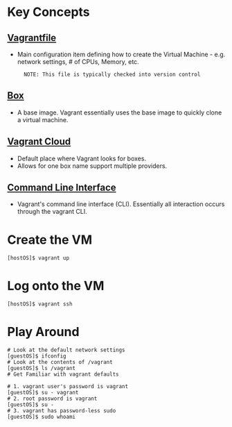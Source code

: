 # Key Concepts

## [Vagrantfile](http://docs.vagrantup.com/v2/vagrantfile/index.html)
* Main configuration item defining how to create the Virtual Machine - e.g. network settings, # of CPUs, Memory, etc.

        NOTE: This file is typically checked into version control

## [Box](http://docs.vagrantup.com/v2/boxes.html)
* A base image. Vagrant essentially uses the base image to quickly clone a virtual machine.

## [Vagrant Cloud](https://vagrantcloud.com)
* Default place where Vagrant looks for boxes.
* Allows for one box name support multiple providers. 

## [Command Line Interface](http://docs.vagrantup.com/v2/cli/index.html)
* Vagrant's command line interface (CLI). Essentially all interaction occurs through the vagrant CLI.

# Create the VM

    [hostOS]$ vagrant up
    
# Log onto the VM

    [hostOS]$ vagrant ssh
    
# Play Around

    # Look at the default network settings
    [guestOS]$ ifconfig
    # Look at the contents of /vagrant
    [guestOS]$ ls /vagrant
    # Get Familiar with vagrant defaults
    
    # 1. vagrant user's password is vagrant
    [guestOS]$ su - vagrant
    # 2. root password is vagrant
    [guestOS]$ su -
    # 3. vagrant has password-less sudo
    [guestOS]$ sudo whoami